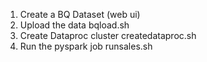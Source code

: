 1. Create a BQ Dataset  (web ui)
2. Upload the data 
   bqload.sh
3. Create Dataproc cluster
   createdataproc.sh
4. Run the pyspark job
   runsales.sh


